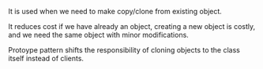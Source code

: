 It is used when we need to make copy/clone from existing object.

It reduces cost if we have already an object, creating a new object is costly, and we need the same object with minor modifications.

Protoype pattern shifts the responsibility of cloning objects to the class itself instead of clients.